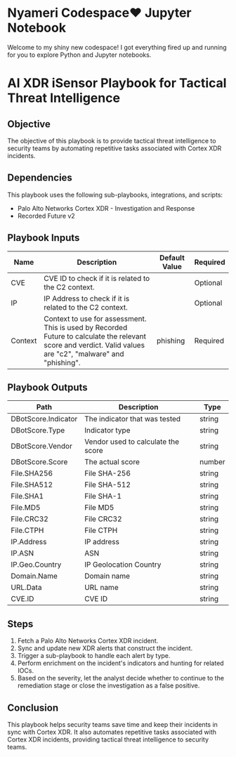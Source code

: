 # Nyameri Codespace♥️ Jupyter Notebook

Welcome to my shiny new codespace! I got everything fired up and running for you to explore Python and Jupyter notebooks.

# AI XDR iSensor Playbook for Tactical Threat Intelligence

## Objective
The objective of this playbook is to provide tactical threat intelligence to security teams by automating repetitive tasks associated with Cortex XDR incidents.

## Dependencies
This playbook uses the following sub-playbooks, integrations, and scripts:
- Palo Alto Networks Cortex XDR - Investigation and Response
- Recorded Future v2

## Playbook Inputs
| Name | Description | Default Value | Required |
| --- | --- | --- | --- |
| CVE | CVE ID to check if it is related to the C2 context. | | Optional |
| IP | IP Address to check if it is related to the C2 context. | | Optional |
| Context | Context to use for assessment. This is used by Recorded Future to calculate the relevant score and verdict. Valid values are "c2", "malware" and "phishing". | phishing | Required |

## Playbook Outputs
| Path | Description | Type |
| --- | --- | --- |
| DBotScore.Indicator | The indicator that was tested | string |
| DBotScore.Type | Indicator type | string |
| DBotScore.Vendor | Vendor used to calculate the score | string |
| DBotScore.Score | The actual score | number |
| File.SHA256 | File SHA-256 | string |
| File.SHA512 | File SHA-512 | string |
| File.SHA1 | File SHA-1 | string |
| File.MD5 | File MD5 | string |
| File.CRC32 | File CRC32 | string |
| File.CTPH | File CTPH | string |
| IP.Address | IP address | string |
| IP.ASN | ASN | string |
| IP.Geo.Country | IP Geolocation Country | string |
| Domain.Name | Domain name | string |
| URL.Data | URL name | string |
| CVE.ID | CVE ID | string |

## Steps
1. Fetch a Palo Alto Networks Cortex XDR incident.
2. Sync and update new XDR alerts that construct the incident.
3. Trigger a sub-playbook to handle each alert by type.
4. Perform enrichment on the incident's indicators and hunting for related IOCs.
5. Based on the severity, let the analyst decide whether to continue to the remediation stage or close the investigation as a false positive.

## Conclusion
This playbook helps security teams save time and keep their incidents in sync with Cortex XDR. It also automates repetitive tasks associated with Cortex XDR incidents, providing tactical threat intelligence to security teams.
